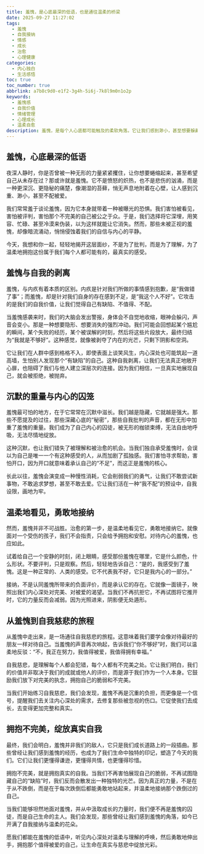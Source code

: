```yaml
---
title: 羞愧，是心底最深的低语，也是通往温柔的桥梁
date: 2025-09-27 11:27:02
tags:
  - 羞愧
  - 自我接纳
  - 情感
  - 成长
  - 治愈
  - 心理健康
categories:
  - 内心独白
  - 生活感悟
toc: true
toc_number: true
abbrlink: a7b8c9d0-e1f2-3g4h-5i6j-7k8l9m0n1o2p
keywords:
  - 羞愧感
  - 自我价值
  - 情绪管理
  - 心理成长
  - 温柔自愈
description: 羞愧，是每个人心底都可能触及的柔软角落。它让我们感到渺小，甚至想要躲藏。但当我们勇敢地直面这份感受，温柔地拥抱它时，我们会发现，羞愧并非终点，而是通往更深层自我接纳与成长的桥梁。这篇文章将带你一同探索羞愧的本质，并找到治愈与前行的力量。
---
```


## 羞愧，心底最深的低语

夜深人静时，你是否曾被一种无形的力量紧紧攫住，让你想要蜷缩起来，甚至希望自己从未存在过？那或许就是羞愧。它不是愤怒的炽热，也不是悲伤的汹涌，而是一种更深沉、更隐秘的痛楚，像潮湿的苔藓，悄无声息地附着在心壁，让人感到沉重、渺小，甚至不配被爱。

我们常常羞于谈论羞愧，因为它本身就带着一种被曝光的恐惧。我们害怕被看见，害怕被评判，害怕那个不完美的自己被公之于众。于是，我们选择将它深埋，用笑容、忙碌、甚至冷漠来伪装，以为这样就能让它消失。然而，那些未被正视的羞愧，却像暗流涌动，悄悄侵蚀着我们的自信与内心的平静。

今天，我想和你一起，轻轻地揭开这层面纱，不是为了批判，而是为了理解，为了温柔地拥抱这份属于我们每个人都可能有的，最真实的感受。

## 羞愧与自我的剥离

羞愧，与内疚有着本质的区别。内疚是针对我们所做的事情感到抱歉，是“我做错了事”；而羞愧，却是针对我们自身的存在感到不足，是“我这个人不好”。它攻击的是我们的自我价值，让我们觉得自己有缺陷、不值得、不配。

当羞愧感袭来时，我们的大脑会发出警报，身体会不自觉地收缩，眼神会躲闪，声音会变小。那是一种想要隐形、想要消失的强烈冲动。我们可能会回想起某个尴尬的瞬间，某个失败的经历，某个被误解的时刻，然后将这些片段放大，最终归结为“我就是不够好”。这种感觉，就像被剥夺了内在的光芒，只剩下阴影和空洞。

它让我们在人群中感到格格不入，即使表面上谈笑风生，内心深处也可能筑起一道高墙，生怕别人发现那个“有缺陷”的自己。这种自我剥离，让我们无法真正地敞开心扉，也阻碍了我们与他人建立深层次的连接。因为我们相信，一旦真实地展现自己，就会被拒绝，被抛弃。

## 沉默的重量与内心的囚笼

羞愧最可怕的地方，在于它常常在沉默中滋长。我们越是隐藏，它就越是强大。那些不愿提及的过往，那些深藏心底的“秘密”，那些自我批判的声音，都在无形中加重了羞愧的重量。我们成为了自己内心的囚徒，被无形的枷锁束缚，无法自由地呼吸，无法尽情地绽放。

这种沉默，也让我们错失了被理解和被治愈的机会。当我们独自承受羞愧时，会误以为自己是唯一一个有这种感受的人，从而加剧了孤独感。我们害怕寻求帮助，害怕开口，因为开口就意味着承认自己的“不足”，而这正是羞愧的核心。

长此以往，羞愧会演变成一种慢性消耗，它会削弱我们的勇气，让我们不敢尝试新事物，不敢追求梦想，甚至不敢去爱。它让我们活在一种“我不配”的预设中，自我设限，画地为牢。

## 温柔地看见，勇敢地接纳

然而，羞愧并非不可战胜。治愈的第一步，是温柔地看见它，勇敢地接纳它。就像面对一个受伤的孩子，我们不会指责，只会给予拥抱和安慰。对待内心的羞愧，也应如此。

试着给自己一个安静的时刻，闭上眼睛，感受那份羞愧在哪里，它是什么颜色，什么形状。不要评判，只是观察。然后，轻轻地告诉自己：“是的，我感受到了羞愧。这是一种正常的、人类的感受。它不代表我不好，它只是我内心的一部分。”

接纳，不是认同羞愧所带来的负面评价，而是承认它的存在。它就像一面镜子，映照出我们内心深处对完美、对被爱的渴望。当我们不再抗拒它，不再试图将它推开时，它的力量反而会减弱。因为光照进来，阴影便无处遁形。

## 从羞愧到自我慈悲的旅程

从羞愧中走出来，是一场通往自我慈悲的旅程。这意味着我们要学会像对待最好的朋友一样对待自己。当羞愧的声音再次响起，告诉我们“你不够好”时，我们可以温柔地反驳：“不，我正在努力，我值得被爱，我值得拥有幸福。”

自我慈悲，是理解每个人都会犯错，每个人都有不完美之处。它让我们明白，我们的价值并非取决于我们的成就或他人的评价，而是源于我们作为一个人本身。它鼓励我们放下对完美的执念，拥抱自己的脆弱和不完美。

当我们开始练习自我慈悲，我们会发现，羞愧不再是沉重的负担，而更像是一个信号，提醒我们去关注内心深处的需求，去修复那些被忽视的伤口。它促使我们去成长，去变得更加完整和真实。

## 拥抱不完美，绽放真实自我

最终，我们会明白，羞愧并非我们的敌人，它只是我们成长道路上的一段插曲。那些曾经让我们感到羞愧的经历，也成为了我们生命中独特的印记，塑造了今天的我们。它们让我们更懂得谦逊，更懂得共情，也更懂得珍惜。

拥抱不完美，就是拥抱真实的自我。当我们不再害怕展现自己的脆弱，不再试图隐藏自己的“缺陷”时，我们反而会散发出一种独特的光芒。因为真正的力量，不是在于从不跌倒，而是在于每次跌倒后都能勇敢地站起来，并温柔地接纳那个跌倒过的自己。

当我们能够坦然地面对羞愧，并从中汲取成长的力量时，我们便不再是羞愧的囚徒，而是自己生命的主人。我们会发现，那些曾经让我们感到羞愧的角落，如今已开满了自我接纳与温柔的花朵。

愿我们都能在羞愧的低语中，听见内心深处对温柔与理解的呼唤，然后勇敢地伸出手，拥抱那个值得被爱的自己，让生命在真实与慈悲中绽放光彩。